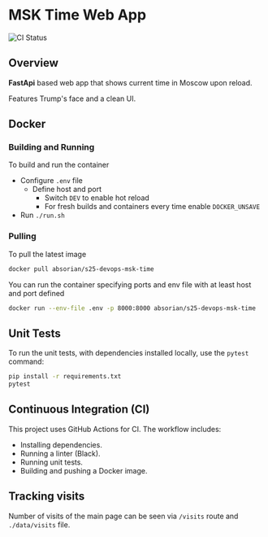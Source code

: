 # MSK Time Web App

![CI Status](https://github.com/absorian/S25-DevOps-labs/actions/workflows/app_python_ci.yml/badge.svg)

## Overview

**FastApi** based web app that shows current time in Moscow upon reload.

Features Trump's face and a clean UI.

## Docker

### Building and Running

To build and run the container

- Configure `.env` file
  - Define host and port
    - Switch `DEV` to enable hot reload
    - For fresh builds and containers every time enable `DOCKER_UNSAVE`
- Run `./run.sh`

### Pulling

To pull the latest image

```bash
docker pull absorian/s25-devops-msk-time
```

You can run the container specifying ports and env file with at least host and port defined

```bash
docker run --env-file .env -p 8000:8000 absorian/s25-devops-msk-time
```

## Unit Tests

To run the unit tests, with dependencies installed locally, use the `pytest` command:

```bash
pip install -r requirements.txt
pytest
```

## Continuous Integration (CI)

This project uses GitHub Actions for CI. The workflow includes:

- Installing dependencies.
- Running a linter (Black).
- Running unit tests.
- Building and pushing a Docker image.

## Tracking visits

Number of visits of the main page can be seen via `/visits` route and `./data/visits` file.
